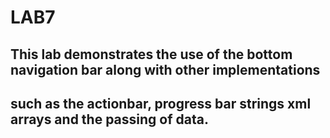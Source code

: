# LAB7
## This lab demonstrates the use of the bottom navigation bar along with other implementations
## such as the actionbar, progress bar strings xml arrays and the passing of data. 